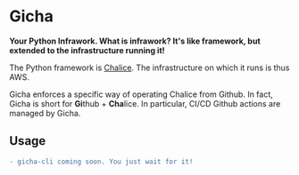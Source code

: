 # Gicha

**Your Python Infrawork. What is infrawork? It's like framework, but extended to the infrastructure running it!**

The Python framework is [Chalice](https://aws.github.io/chalice/). The infrastructure on which it runs is thus AWS.

Gicha enforces a specific way of operating Chalice from Github.
In fact, Gicha is short for **Gi**thub + **Cha**lice.
In particular, CI/CD Github actions are managed by Gicha.

## Usage

```diff
- gicha-cli coming soon. You just wait for it!
```
